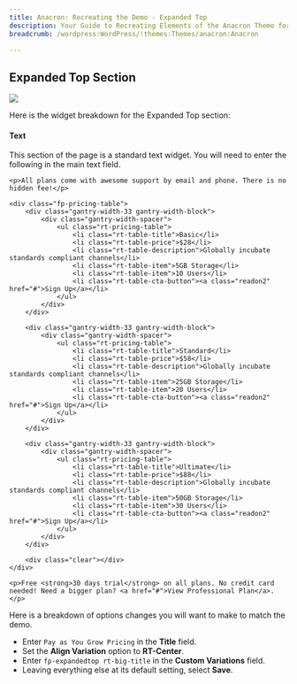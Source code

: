 ```yaml
---
title: Anacron: Recreating the Demo - Expanded Top
description: Your Guide to Recreating Elements of the Anacron Theme for WordPress
breadcrumb: /wordpress:WordPress/!themes:Themes/anacron:Anacron

---
```


Expanded Top Section
-----

![][demo]

Here is the widget breakdown for the Expanded Top section:

#### Text

This section of the page is a standard text widget. You will need to enter the following in the main text field.

~~~
<p>All plans come with awesome support by email and phone. There is no hidden fee!</p>

<div class="fp-pricing-table">
    <div class="gantry-width-33 gantry-width-block">
        <div class="gantry-width-spacer">
            <ul class="rt-pricing-table">
                <li class="rt-table-title">Basic</li>
                <li class="rt-table-price">$28</li>
                <li class="rt-table-description">Globally incubate standards compliant channels</li>
                <li class="rt-table-item">5GB Storage</li>
                <li class="rt-table-item">10 Users</li>
                <li class="rt-table-cta-button"><a class="readon2" href="#">Sign Up</a></li>
            </ul>
        </div>
    </div>

    <div class="gantry-width-33 gantry-width-block">
        <div class="gantry-width-spacer">
            <ul class="rt-pricing-table">
                <li class="rt-table-title">Standard</li>
                <li class="rt-table-price">$58</li>
                <li class="rt-table-description">Globally incubate standards compliant channels</li>
                <li class="rt-table-item">25GB Storage</li>
                <li class="rt-table-item">20 Users</li>
                <li class="rt-table-cta-button"><a class="readon2" href="#">Sign Up</a></li>
            </ul>
        </div>
    </div>

    <div class="gantry-width-33 gantry-width-block">
        <div class="gantry-width-spacer">
            <ul class="rt-pricing-table">
                <li class="rt-table-title">Ultimate</li>
                <li class="rt-table-price">$88</li>
                <li class="rt-table-description">Globally incubate standards compliant channels</li>
                <li class="rt-table-item">50GB Storage</li>
                <li class="rt-table-item">30 Users</li>
                <li class="rt-table-cta-button"><a class="readon2" href="#">Sign Up</a></li>
            </ul>   
        </div>
    </div>

    <div class="clear"></div>   
</div>

<p>Free <strong>30 days trial</strong> on all plans. No credit card needed! Need a bigger plan? <a href="#">View Professional Plan</a>.</p> 
~~~

Here is a breakdown of options changes you will want to make to match the demo.

* Enter `Pay as You Grow Pricing` in the **Title** field.
* Set the **Align Variation** option to **RT-Center**.
* Enter `fp-expandedtop rt-big-title` in the **Custom Variations** field.
* Leaving everything else at its default setting, select **Save**.

[demo]: assets/demo_6.jpeg
[roksprocket]: ../../plugins/roksprocket/
